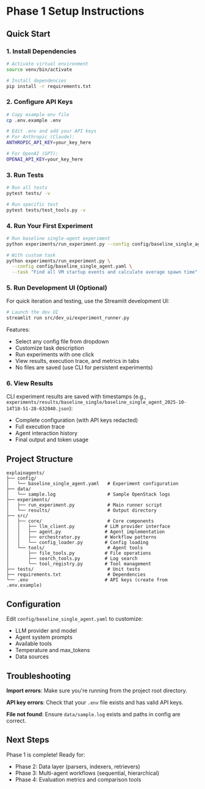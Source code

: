 # Phase 1 Setup Instructions

## Quick Start

### 1. Install Dependencies

```bash
# Activate virtual environment
source venv/bin/activate

# Install dependencies
pip install -r requirements.txt
```

### 2. Configure API Keys

```bash
# Copy example env file
cp .env.example .env

# Edit .env and add your API keys
# For Anthropic (Claude):
ANTHROPIC_API_KEY=your_key_here

# For OpenAI (GPT):
OPENAI_API_KEY=your_key_here
```

### 3. Run Tests

```bash
# Run all tests
pytest tests/ -v

# Run specific test
pytest tests/test_tools.py -v
```

### 4. Run Your First Experiment

```bash
# Run baseline single-agent experiment
python experiments/run_experiment.py --config config/baseline_single_agent.yaml

# With custom task
python experiments/run_experiment.py \
  --config config/baseline_single_agent.yaml \
  --task "Find all VM startup events and calculate average spawn time"
```

### 5. Run Development UI (Optional)

For quick iteration and testing, use the Streamlit development UI:

```bash
# Launch the dev UI
streamlit run src/dev_ui/experiment_runner.py
```

Features:
- Select any config file from dropdown
- Customize task description
- Run experiments with one click
- View results, execution trace, and metrics in tabs
- No files are saved (use CLI for persistent experiments)

### 6. View Results

CLI experiment results are saved with timestamps (e.g., `experiments/results/baseline_single/baseline_single_agent_2025-10-14T18-51-28-632040.json`):
- Complete configuration (with API keys redacted)
- Full execution trace
- Agent interaction history
- Final output and token usage

## Project Structure

```
explainagents/
├── config/
│   └── baseline_single_agent.yaml   # Experiment configuration
├── data/
│   └── sample.log                   # Sample OpenStack logs
├── experiments/
│   ├── run_experiment.py            # Main runner script
│   └── results/                     # Output directory
├── src/
│   ├── core/                        # Core components
│   │   ├── llm_client.py           # LLM provider interface
│   │   ├── agent.py                # Agent implementation
│   │   ├── orchestrator.py         # Workflow patterns
│   │   └── config_loader.py        # Config loading
│   └── tools/                       # Agent tools
│       ├── file_tools.py           # File operations
│       ├── search_tools.py         # Log search
│       └── tool_registry.py        # Tool management
├── tests/                           # Unit tests
├── requirements.txt                 # Dependencies
└── .env                            # API keys (create from .env.example)
```

## Configuration

Edit `config/baseline_single_agent.yaml` to customize:
- LLM provider and model
- Agent system prompts
- Available tools
- Temperature and max_tokens
- Data sources

## Troubleshooting

**Import errors**: Make sure you're running from the project root directory.

**API key errors**: Check that your `.env` file exists and has valid API keys.

**File not found**: Ensure `data/sample.log` exists and paths in config are correct.

## Next Steps

Phase 1 is complete! Ready for:
- Phase 2: Data layer (parsers, indexers, retrievers)
- Phase 3: Multi-agent workflows (sequential, hierarchical)
- Phase 4: Evaluation metrics and comparison tools
